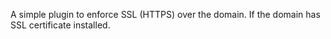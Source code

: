 A simple plugin to enforce SSL (HTTPS) over the domain. If the domain has SSL certificate installed. 